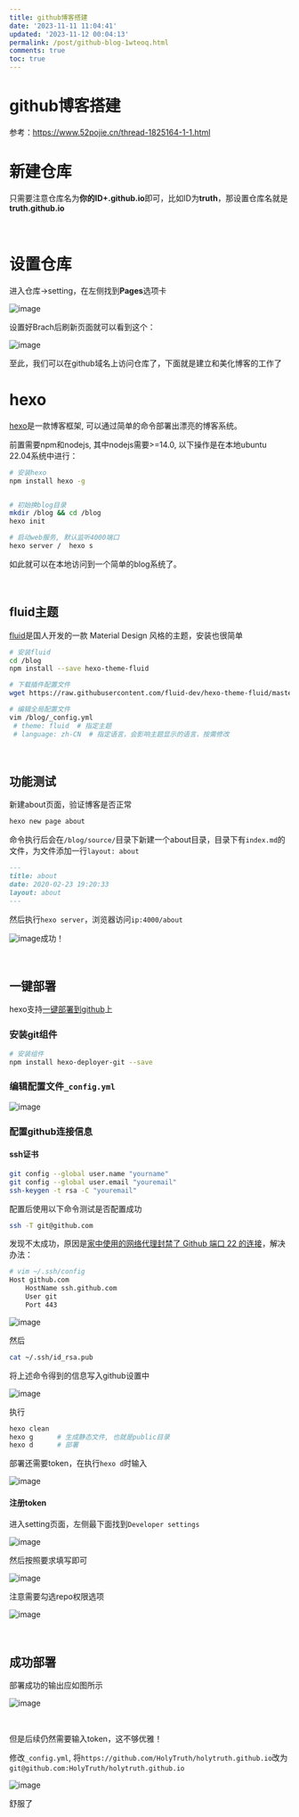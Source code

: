 ```yaml
---
title: github博客搭建
date: '2023-11-11 11:04:41'
updated: '2023-11-12 00:04:13'
permalink: /post/github-blog-1wteoq.html
comments: true
toc: true
---
```


# github博客搭建

参考：https://www.52pojie.cn/thread-1825164-1-1.html

# 新建仓库

只需要注意仓库名为<span style="font-weight: bold;" data-type="strong">你的ID+.github.io</span>即可，比如ID为<span style="font-weight: bold;" data-type="strong">truth</span>，那设置仓库名就是<span style="font-weight: bold;" data-type="strong">truth.github.io</span>

‍

# 设置仓库

进入仓库->setting，在左侧找到<span style="font-weight: bold;" data-type="strong">Pages</span>选项卡

​![image](assets/image-20231111122046-hgk3tnf.png)​

设置好Brach后刷新页面就可以看到这个：

​![image](assets/image-20231111122600-7kit2k3.png)​

至此，我们可以在github域名上访问仓库了，下面就是建立和美化博客的工作了

# hexo

[hexo]([https://hexo.io/zh-cn/](https://hexo.io/zh-cn/))是一款博客框架, 可以通过简单的命令部署出漂亮的博客系统。

前置需要npm和nodejs, 其中nodejs需要>=14.0, 以下操作是在本地ubuntu 22.04系统中进行：

```sh
# 安装hexo
npm install hexo -g


# 初始换blog目录
mkdir /blog && cd /blog
hexo init

# 启动web服务, 默认监听4000端口
hexo server /  hexo s

```

如此就可以在本地访问到一个简单的blog系统了。

‍

## fluid主题

[fluid](https://github.com/fluid-dev/hexo-theme-fluid)是国人开发的一款 Material Design 风格的主题，安装也很简单

```sh
# 安装fluid
cd /blog
npm install --save hexo-theme-fluid

# 下载插件配置文件
wget https://raw.githubusercontent.com/fluid-dev/hexo-theme-fluid/master/_config.yml -O /blog/_config.fluid.yml

# 编辑全局配置文件
vim /blog/_config.yml
 # theme: fluid  # 指定主题
 # language: zh-CN  # 指定语言，会影响主题显示的语言，按需修改

```

‍

## 功能测试

新建about页面，验证博客是否正常

```sh
hexo new page about
```

命令执行后会在`/blog/source/`​目录下新建一个about目录，目录下有`index.md`​的文件，为文件添加一行`layout: about`​

```md
---
title: about
date: 2020-02-23 19:20:33
layout: about
---
```

然后执行`hexo server`​，浏览器访问`ip:4000/about`​

​![image](assets/image-20231111173203-3xwtp53.png)成功！

‍

## 一键部署

hexo支持[一键部署到github](https://hexo.io/docs/one-command-deployment.html)上

### 安装git组件

```sh
# 安装组件
npm install hexo-deployer-git --save
```

### 编辑配置文件`_config.yml`​

​![image](assets/image-20231111185716-9r80pha.png)​

### 配置github连接信息

#### ssh证书

```sh
git config --global user.name "yourname" 
git config --global user.email "youremail"
ssh-keygen -t rsa -C "youremail"
```

配置后使用以下命令测试是否配置成功

```sh
ssh -T git@github.com
```

发现不太成功，原因是[家中使用的网络代理封禁了 Github 端口 22 的连接](https://blog.csdn.net/KevinHades/article/details/128848004)，解决办法：

```sh
# vim ~/.ssh/config
Host github.com
    HostName ssh.github.com
    User git
    Port 443
```

​![image](assets/image-20231111193944-tzqunhs.png)​

然后

```bash
cat ~/.ssh/id_rsa.pub
```

将上述命令得到的信息写入github设置中

​![image](assets/image-20231111190246-1qea9n7.png)​

执行

```sh
hexo clean
hexo g 		# 生成静态文件, 也就是public目录
hexo d		# 部署
```

部署还需要token，在执行`hexo d`​时输入

​![image](assets/image-20231111190631-2eetv77.png)​

#### 注册token

进入setting页面，左侧最下面找到`Developer settings`​

​![image](assets/image-20231111190803-vosmgbm.png)​

然后按照要求填写即可

![image](assets/image-20231111190845-xewy5fc.png)​

注意需要勾选repo权限选项

​![image](assets/image-20231111190929-pl8h8x2.png)​

‍

## 成功部署

部署成功的输出应如图所示

​![image](assets/image-20231111191055-93ad4sd.png)​

‍

但是后续仍然需要输入token，这不够优雅！

修改`_config.yml`​, 将`https://github.com/HolyTruth/holytruth.github.io`​改为`git@github.com:HolyTruth/holytruth.github.io`​

​![image](assets/image-20231111195849-3lffwzs.png)​

舒服了

‍
